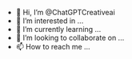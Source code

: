 - 👋 Hi, I’m @ChatGPTCreativeai
- 👀 I’m interested in ...
- 🌱 I’m currently learning ...
- 💞️ I’m looking to collaborate on ...
- 📫 How to reach me ...

<!---
ChatGPTCreativeai/ChatGPTCreativeai is a ✨ special ✨ repository because its `README.md` (this file) appears on your GitHub profile.
You can click the Preview link to take a look at your changes.
--->
